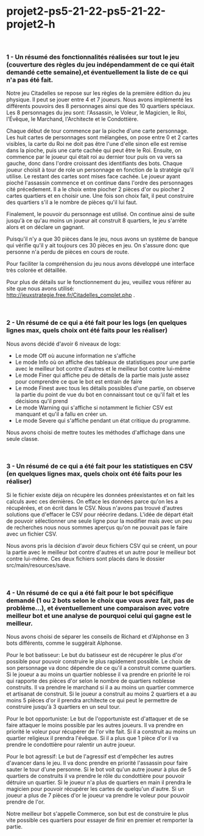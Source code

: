 # projet2-ps5-21-22-ps5-21-22-projet2-h

<br/>

### 1 - Un résumé des fonctionnalités réalisées sur tout le jeu (couverture des règles du jeu indépendamment de ce qui était demandé cette semaine),et éventuellement la liste de ce qui n'a pas été fait.

Notre jeu Citadelles se repose sur les règles de la première édition du jeu physique. Il peut se jouer entre 4 et 7 joueurs. Nous avons implémenté les différents pouvoirs des 8 personnages ainsi que des 10 quartiers spéciaux. Les 8 personnages du jeu sont: l'Assassin, le Voleur, le Magicien, le Roi, l'Évêque, le Marchand, l'Architecte et le Condottière. 

Chaque début de tour commence par la pioche d'une carte personnage. Les huit cartes de personnages sont mélangées, on pose entre 0 et 2 cartes visibles, la carte du Roi ne doit pas être l'une d'elle sinon elle est remise dans la pioche, puis une carte cachée qui peut être le Roi. Ensuite, on commence par le joueur qui était roi  au dernier tour puis on va vers sa gauche, donc dans l'ordre croissant des identifiants des bots. Chaque joueur choisit à tour de role un personnage en fonction de  la stratégie qu'il utilise. Le restant des cartes sont mises face cachée. Le joueur ayant pioché l'assassin commence et on continue dans l'ordre des personnages  cité précedement. Il a le choix entre piocher 2 pièces d'or ou piocher 2 cartes quartiers et en choisir une. Une fois son choix fait, il peut construire des quartiers s'il a le nombre de pièces qu'il lui faut.

Finalement, le pouvoir du personnage est utilisé. On continue ainsi de suite jusqu'à ce qu'au moins un joueur ait construit 8 quartiers, le jeu s'arrête alors et on déclare un gagnant. 

Puisqu'il n'y a que 30 pièces dans le jeu, nous avons un système de banque qui vérifie qu'il y ait toujours ces 30 pièces en jeu. On s'assure donc que personne n'a perdu de pièces en cours de route.

Pour faciliter la compréhension du jeu nous avons développé une interface très colorée et détaillée.

Pour plus de détails sur le fonctionnement du jeu, veuillez vous référer au site que nous avons utilisé: http://jeuxstrategie.free.fr/Citadelles_complet.php .

<br/>

### 2 - Un résumé de ce qui a été fait pour les logs (en quelques lignes max, quels choix ont été faits pour les réaliser)

Nous avons décidé d'avoir 6 niveaux de logs:
- Le mode Off où aucune information ne s'affiche
- Le mode Info où on affiche des tableaux de statistiques pour une partie avec le meilleur bot contre d'autres et le meilleur bot contre lui-même
- Le mode Finer qui affiche peu de détails de la partie mais juste assez pour comprendre ce que le bot est entrain de faire
- Le mode Finest avec tous les détails possibles d'une partie, on observe la partie du point de vue du bot en connaissant tout ce qu'il fait et les décisions qu'il prend
- Le mode Warning qui s'affiche si notamment le fichier CSV est manquant et qu'il a fallu en créer un. 
- Le mode Severe qui s'affiche pendant un état critique du programme. <br/>

Nous avons choisi de mettre toutes les méthodes d'affichage dans une seule classe.

<br/>

### 3 - Un résumé de ce qui a été fait pour les statistiques en CSV (en quelques lignes max, quels choix ont été faits pour les réaliser)

Si le fichier existe déja on récupère les données préexistantes et on fait les calculs avec ces dernières. On efface les données parce qu'on les a récupérées, et on écrit dans le CSV. Nous n'avons pas trouvé d'autres solutions que d'effacer le CSV pour réécrire dedans. L'idée de départ était de pouvoir sélectionner une seule ligne pour la modifier mais avec un peu de recherches nous nous sommes aperçus qu'on ne pouvait pas le faire avec un fichier CSV.

Nous avons pris la décision d'avoir deux fichiers CSV qui se créent, un pour la partie avec le meilleur bot contre d'autres et un autre pour le meilleur bot contre lui-même. Ces deux fichiers sont placés dans le dossier src/main/resources/save.

<br/>

### 4 - Un résumé de ce qui a été fait pour le bot spécifique demandé (1 ou 2 bots selon le choix que vous avez fait, pas de problème...), et éventuellement une comparaison avec votre meilleur bot et une analyse de pourquoi celui qui gagne est le meilleur.

Nous avons choisi de séparer les conseils de Richard et d'Alphonse en 3 bots différents, comme le suggérait Alphonse.

Pour le bot batisseur: Le but du batisseur est de récupérer le plus d'or possible pour pouvoir construire le plus rapidement possible. Le choix de son personnage va donc dépendre de ce qu'il a construit comme quartiers. Si le joueur a au moins un quartier noblesse il va prendre en priorité le roi qui rapporte des pièces d'or selon le nombre de quartiers noblesse construits. Il va prendre le marchand si il a au moins un quartier commerce et artisanat de construit. Si le joueur a construit au moins 2 quartiers et a au moins 5 pièces d'or il prendra architecte ce qui peut le permettre de construire jusqu'à 3 quartiers en un seul tour. 

Pour le bot opportuniste: Le but de l'opportuniste est d'attaquer et de se faire attaquer le moins possible par les autres joueurs. Il va prendre en priorité le voleur pour récupérer de l'or vite fait. Si il a construit au moins un quartier religieux il prendra l'évêque. Si il a plus que 1 pièce d'or il va prendre le condottière pour ralentir un autre joueur.

Pour le bot agressif: Le but de l'agressif est d'empêcher les autres d'avancer dans le jeu. Il va donc prendre en priorité l'assassin pour faire sauter le tour d'une personne. Si le bot voit qu'un autre joueur à plus de 5 quartiers de construits il va prendre le rôle du condottière pour pouvoir détruire un quartier. Si le joueur n'a plus de quartiers en main il prendra le magicien pour pouvoir récupérer les cartes de quelqu'un d'autre. Si un joueur a plus de 7 pièces d'or le joueur va prendre le voleur pour pouvoir prendre de l'or. 

Notre meilleur bot s'appelle Commerce, son but est de construire le plus vite possible ces quartiers pour essayer de finir en premier et remporter la partie.
